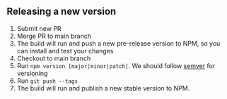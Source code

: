 ## Releasing a new version
1. Submit new PR
2. Merge PR to main branch
3. The build will run and push a new pre-release version to NPM, so you can install and test your changes
4. Checkout to main branch
5. Run `npm version [major|minor|patch]`. We should follow [semver](https://semver.org/) for versioning
6. Run `git push --tags`
7. The build will run and publish a new stable version to NPM.